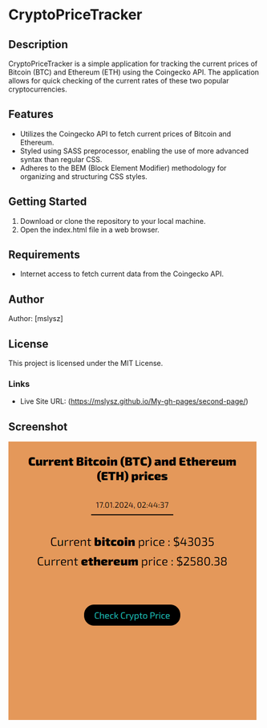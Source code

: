 # CryptoPriceTracker

## Description

CryptoPriceTracker is a simple application for tracking the current prices of Bitcoin (BTC) and Ethereum (ETH) using the Coingecko API. The application allows for quick checking of the current rates of these two popular cryptocurrencies.

## Features

- Utilizes the Coingecko API to fetch current prices of Bitcoin and Ethereum.
- Styled using SASS preprocessor, enabling the use of more advanced syntax than regular CSS.
- Adheres to the BEM (Block Element Modifier) methodology for organizing and structuring CSS styles.

## Getting Started

1. Download or clone the repository to your local machine.
2. Open the index.html file in a web browser.

## Requirements

- Internet access to fetch current data from the Coingecko API.

## Author

Author: [mslysz]

## License

This project is licensed under the MIT License.

### Links

- Live Site URL: (https://mslysz.github.io/My-gh-pages/second-page/)

## Screenshot

![CryptoPriceTracker Screenshot](image/cryptocheck-screenshot.png)
